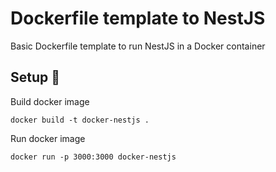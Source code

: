 # Dockerfile template to NestJS

Basic Dockerfile template to run NestJS in a Docker container

## Setup 🚀

Build docker image

```
docker build -t docker-nestjs .
```

Run docker image

```
docker run -p 3000:3000 docker-nestjs
```
